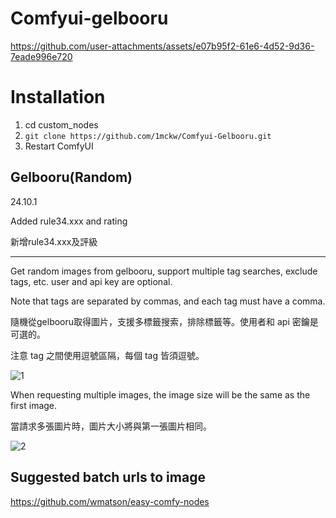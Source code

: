 # Comfyui-gelbooru


https://github.com/user-attachments/assets/e07b95f2-61e6-4d52-9d36-7eade996e720


# Installation
1. cd custom_nodes
1. `git clone https://github.com/1mckw/Comfyui-Gelbooru.git`
1. Restart ComfyUI

## Gelbooru(Random)

24.10.1

Added rule34.xxx and rating

新增rule34.xxx及評級

------------------------------------------------------------------------------------------------
Get random images from gelbooru, support multiple tag searches, exclude tags, etc. user and api key are optional.

Note that tags are separated by commas, and each tag must have a comma.


隨機從gelbooru取得圖片，支援多標籤搜索，排除標籤等。使用者和 api 密鑰是可選的。

注意 tag 之間使用逗號區隔，每個 tag 皆須逗號。

![1](https://github.com/user-attachments/assets/1426fa43-dcfb-4ffc-ad7e-581bbcf18445)

When requesting multiple images, the image size will be the same as the first image.

當請求多張圖片時，圖片大小將與第一張圖片相同。

![2](https://github.com/user-attachments/assets/bff8588f-6a27-4983-9607-c04b61f9fd0a)


## Suggested batch urls to image

https://github.com/wmatson/easy-comfy-nodes
